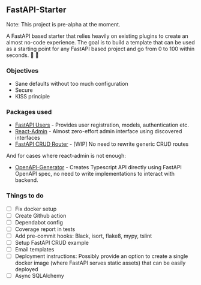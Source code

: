## FastAPI-Starter

Note: This project is pre-alpha at the moment.

A FastAPI based starter that relies heavily on existing plugins to create an almost no-code experience. The goal is to build a template that can be used as a starting point for any FastAPI based project and go from 0 to 100 within seconds. 🙂 🚀

### Objectives

* Sane defaults without too much configuration
* Secure
* KISS principle

### Packages used

* [FastAPI Users](https://github.com/fastapi-users/fastapi-users) - Provides user registration, models, authentication etc.
* [React-Admin](https://marmelab.com/react-admin/) - Almost zero-effort admin interface using discovered interfaces
* [FastAPI CRUD Router](https://github.com/awtkns/fastapi-crudrouter) - [WIP] No need to rewrite generic CRUD routes


And for cases where react-admin is not enough:

* [OpenAPI-Generator](https://github.com/OpenAPITools/openapi-generator/) - Creates Typescript API directly using FastAPI OpenAPI spec, no need to write implementations to interact with backend.

### Things to do

- [ ] Fix docker setup
- [ ] Create Github action
- [ ] Dependabot config
- [ ] Coverage report in tests
- [ ] Add pre-commit hooks: Black, isort, flake8, mypy, tslint
- [ ] Setup FastAPI CRUD example
- [ ] Email templates
- [ ] Deployment instructions: Possibly provide an option to create a single docker image (where FastAPI serves static assets) that can be easily deployed
- [ ] Async SQLAlchemy
